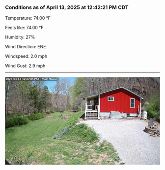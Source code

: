 ### Conditions as of April 13, 2025 at 12:42:21 PM CDT 

Temperature: 74.00 &deg;F

Feels like: 74.00 &deg;F

Humidity: 27%

Wind Direction: ENE

Windspeed: 2.0 mph

Wind Gust: 2.9 mph

---

<img src="./images/latest.jpeg"/>

